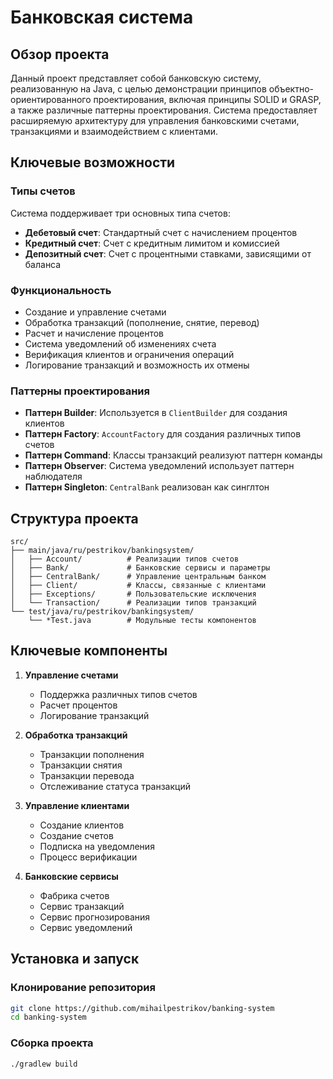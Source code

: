 # Банковская система

## Обзор проекта

Данный проект представляет собой  банковскую систему, реализованную на Java, с целью демонстрации принципов объектно-ориентированного проектирования, включая принципы SOLID и GRASP, а также различные паттерны проектирования. Система предоставляет расширяемую архитектуру для управления банковскими счетами, транзакциями и взаимодействием с клиентами.

## Ключевые возможности

### Типы счетов
Система поддерживает три основных типа счетов:
- **Дебетовый счет**: Стандартный счет с начислением процентов
- **Кредитный счет**: Счет с кредитным лимитом и комиссией
- **Депозитный счет**: Счет с процентными ставками, зависящими от баланса

### Функциональность
- Создание и управление счетами
- Обработка транзакций (пополнение, снятие, перевод)
- Расчет и начисление процентов
- Система уведомлений об изменениях счета
- Верификация клиентов и ограничения операций
- Логирование транзакций и возможность их отмены


### Паттерны проектирования
- **Паттерн Builder**: Используется в `ClientBuilder` для создания клиентов
- **Паттерн Factory**: `AccountFactory` для создания различных типов счетов
- **Паттерн Command**: Классы транзакций реализуют паттерн команды
- **Паттерн Observer**: Система уведомлений использует паттерн наблюдателя
- **Паттерн Singleton**: `CentralBank` реализован как синглтон

## Структура проекта

```
src/
├── main/java/ru/pestrikov/bankingsystem/
│   ├── Account/          # Реализации типов счетов
│   ├── Bank/             # Банковские сервисы и параметры
│   ├── CentralBank/      # Управление центральным банком
│   ├── Client/           # Классы, связанные с клиентами
│   ├── Exceptions/       # Пользовательские исключения
│   └── Transaction/      # Реализации типов транзакций
└── test/java/ru/pestrikov/bankingsystem/
    └── *Test.java        # Модульные тесты компонентов
```

## Ключевые компоненты

1. **Управление счетами**
    - Поддержка различных типов счетов
    - Расчет процентов
    - Логирование транзакций

2. **Обработка транзакций**
    - Транзакции пополнения
    - Транзакции снятия
    - Транзакции перевода
    - Отслеживание статуса транзакций

3. **Управление клиентами**
    - Создание клиентов
    - Создание счетов
    - Подписка на уведомления
    - Процесс верификации

4. **Банковские сервисы**
    - Фабрика счетов
    - Сервис транзакций
    - Сервис прогнозирования
    - Сервис уведомлений

## Установка и запуск

### Клонирование репозитория
```bash
git clone https://github.com/mihailpestrikov/banking-system
cd banking-system
```


### Сборка проекта
```bash
./gradlew build
```


